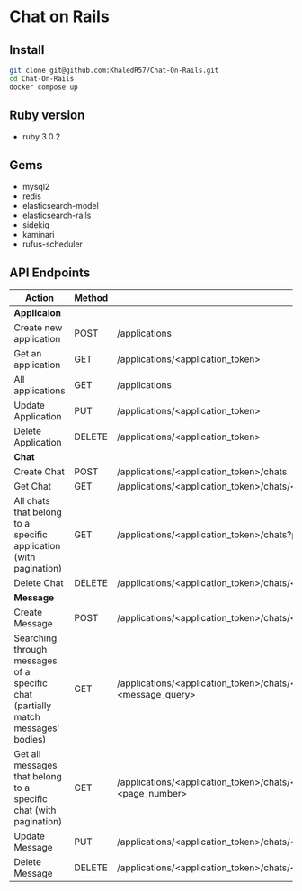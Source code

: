 # Chat on Rails

## Install
```bash
git clone git@github.com:KhaledR57/Chat-On-Rails.git
cd Chat-On-Rails
docker compose up
```

## Ruby version
- ruby 3.0.2

## Gems
- mysql2
- redis
- elasticsearch-model
- elasticsearch-rails
- sidekiq
- kaminari
- rufus-scheduler

## API Endpoints
| Action                                                                           | Method | Path                                                                                        |
|----------------------------------------------------------------------------------|--------|---------------------------------------------------------------------------------------------|
| **Applicaion**                                                                                                                                                                          |
| Create new application                                                           | POST   | /applications                                                                               |
| Get an application                                                               | GET    | /applications/<application_token>                                                           |
| All applications                                                                 | GET    | /applications                                                                               |
| Update Application                                                               | PUT    | /applications/<application_token>                                                           |
| Delete Application                                                               | DELETE | /applications/<application_token>                                                           |
| **Chat**                                                                                                                                                                                |
| Create Chat                                                                      | POST   | /applications/<application_token>/chats                                                     |
| Get Chat                                                                         | GET    | /applications/<application_token>/chats/<chat_number>                                       |
| All chats that belong to a specific application (with pagination)                | GET    | /applications/<application_token>/chats?page=<page_number>                                  |
| Delete Chat                                                                      | DELETE | /applications/<application_token>/chats/<chat_number>                                       |
| **Message**                                                                                                                                                                             |
| Create Message                                                                   | POST   | /applications/<application_token>/chats/<chat_number>/messages                              |
| Searching through messages of a specific chat (partially match messages’ bodies) | GET    | /applications/<application_token>/chats/<chat_number>/messages/search?query=<message_query> |
| Get all messages that belong to a specific chat (with pagination)                | GET    | /applications/<application_token>/chats/<chat_number>/messages?page=<page_number>           |
| Update Message                                                                   | PUT    | /applications/<application_token>/chats/<chat_number>/messages/<message_number>             |
| Delete Message                                                                   | DELETE | /applications/<application_token>/chats/<chat_number>/messages/<message_number>             |

